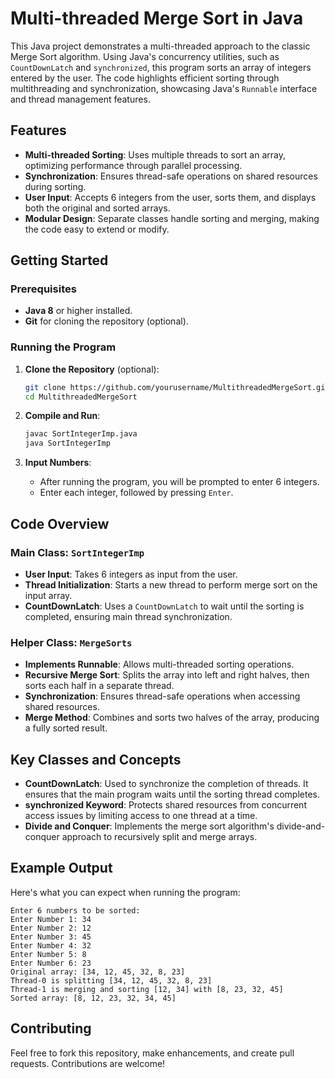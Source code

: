 
# Multi-threaded Merge Sort in Java

This Java project demonstrates a multi-threaded approach to the classic Merge Sort algorithm. Using Java's concurrency utilities, such as `CountDownLatch` and `synchronized`, this program sorts an array of integers entered by the user. The code highlights efficient sorting through multithreading and synchronization, showcasing Java's `Runnable` interface and thread management features.

## Features
- **Multi-threaded Sorting**: Uses multiple threads to sort an array, optimizing performance through parallel processing.
- **Synchronization**: Ensures thread-safe operations on shared resources during sorting.
- **User Input**: Accepts 6 integers from the user, sorts them, and displays both the original and sorted arrays.
- **Modular Design**: Separate classes handle sorting and merging, making the code easy to extend or modify.

## Getting Started

### Prerequisites
- **Java 8** or higher installed.
- **Git** for cloning the repository (optional).

### Running the Program

1. **Clone the Repository** (optional):

   ```bash
   git clone https://github.com/yourusername/MultithreadedMergeSort.git
   cd MultithreadedMergeSort
   ```

2. **Compile and Run**:

   ```bash
   javac SortIntegerImp.java
   java SortIntegerImp
   ```

3. **Input Numbers**:
   - After running the program, you will be prompted to enter 6 integers.
   - Enter each integer, followed by pressing `Enter`.

## Code Overview

### Main Class: `SortIntegerImp`
- **User Input**: Takes 6 integers as input from the user.
- **Thread Initialization**: Starts a new thread to perform merge sort on the input array.
- **CountDownLatch**: Uses a `CountDownLatch` to wait until the sorting is completed, ensuring main thread synchronization.

### Helper Class: `MergeSorts`
- **Implements Runnable**: Allows multi-threaded sorting operations.
- **Recursive Merge Sort**: Splits the array into left and right halves, then sorts each half in a separate thread.
- **Synchronization**: Ensures thread-safe operations when accessing shared resources.
- **Merge Method**: Combines and sorts two halves of the array, producing a fully sorted result.

## Key Classes and Concepts

- **CountDownLatch**: Used to synchronize the completion of threads. It ensures that the main program waits until the sorting thread completes.
- **synchronized Keyword**: Protects shared resources from concurrent access issues by limiting access to one thread at a time.
- **Divide and Conquer**: Implements the merge sort algorithm's divide-and-conquer approach to recursively split and merge arrays.

## Example Output

Here's what you can expect when running the program:

```plaintext
Enter 6 numbers to be sorted:
Enter Number 1: 34
Enter Number 2: 12
Enter Number 3: 45
Enter Number 4: 32
Enter Number 5: 8
Enter Number 6: 23
Original array: [34, 12, 45, 32, 8, 23]
Thread-0 is splitting [34, 12, 45, 32, 8, 23]
Thread-1 is merging and sorting [12, 34] with [8, 23, 32, 45]
Sorted array: [8, 12, 23, 32, 34, 45]
```

## Contributing

Feel free to fork this repository, make enhancements, and create pull requests. Contributions are welcome!
